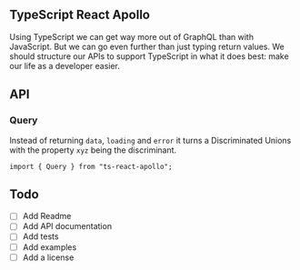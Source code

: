 ## TypeScript React Apollo

Using TypeScript we can get way more out of GraphQL than with JavaScript. But we can go even further than just typing return values. We should structure our APIs to support TypeScript in what it does best: make our life as a developer easier.

## API

### Query

Instead of returning `data`, `loading` and `error` it turns a Discriminated Unions with the property `xyz` being the discriminant.

```
import { Query } from "ts-react-apollo";
```

## Todo
- [ ] Add Readme
- [ ] Add API documentation
- [ ] Add tests
- [ ] Add examples
- [ ] Add a license
